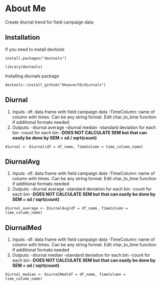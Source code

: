 # About Me
Create diurnal trend for field campaign data
## Installation
If you need to install devtools
```
install.packages("devtools")
```
```
library(devtools)
```
Installing diurnals package
```
devtools::install_github("bhoover59/diurnals")
```

## Diurnal
1. Inputs
   -df: data frame with field campaign data
   -TimeColumn: name of column with times. Can be any string format. Edit char_to_time function if additional formats needed
2. Outputs:
   -diurnal average
   -diurnal median
   -standard deviation for each bin
   -count for each bin
   -**DOES NOT CALCULATE SEM but that can easily be done by SEM = sd / sqrt(count)**
```
diurnal <- Diurnal(df = df_name, TimeColumn = time_column_name)
```
## DiurnalAvg
1. Inputs
   -df: data frame with field campaign data
   -TimeColumn: name of column with times. Can be any string format. Edit char_to_time function if additional formats needed
2. Outputs:
   -diurnal average
   -standard deviation for each bin
   -count for each bin
   -**DOES NOT CALCULATE SEM but that can easily be done by SEM = sd / sqrt(count)**
```
diurnal_average <- DiurnalAvg(df = df_name, TimeColumn = time_column_name)
```
## DiurnalMed
1. Inputs
   -df: data frame with field campaign data
   -TimeColumn: name of column with times. Can be any string format. Edit char_to_time function if additional formats needed
2. Outputs:
   -diurnal median
   -standard deviation for each bin
   -count for each bin
   -**DOES NOT CALCULATE SEM but that can easily be done by SEM = sd / sqrt(count)**
```
diurnal_median <- DiurnalMed(df = df_name, TimeColumn = time_column_name)
```
